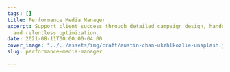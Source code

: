 ```yaml
---
tags: []
title: Performance Media Manager
excerpt: Support client success through detailed campaign design, hands-on execution,
  and relentless optimization.
date: 2021-08-11T00:00:00-04:00
cover_image: "../../assets/img/craft/austin-chan-ukzhlkoz1ie-unsplash.jpg"
slug: performance-media-manager

---
```

